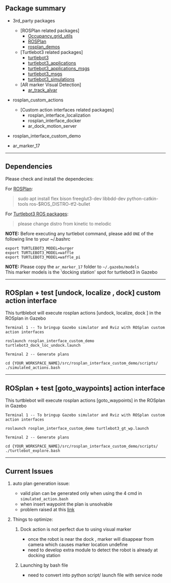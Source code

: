 ## Package summary

- 3rd_party packages
    - [ROSPlan related packages]
        - [Occupancy_grid_utils](https://github.com/clearpathrobotics/occupancy_grid_utils)
        - [ROSPlan](https://github.com/KCL-Planning/ROSPlan)
        - [rosplan_demos](https://github.com/KCL-Planning/rosplan_demos)
    - [Turtlebot3 related packages]
        - [turtlebot3](https://github.com/ROBOTIS-GIT/turtlebot3)
        - [turtlebot3_applications](https://github.com/ROBOTIS-GIT/turtlebot3_applications)
        - [turtlebot3_applications_msgs](https://github.com/ROBOTIS-GIT/turtlebot3_applications_msgs)
        - [turtlebot3_msgs](https://github.com/ROBOTIS-GIT/turtlebot3_msgs)
        - [turtlebot3_simulations](https://github.com/ROBOTIS-GIT/turtlebot3_simulations)
    - [AR marker Visual Detection]
        - [ar_track_alvar](https://github.com/ros-perception/ar_track_alvar)

- rosplan_custom_actions
    - [Custom action interfaces related packages]
        - rosplan_interface_localization
        - rosplan_interface_docker
        - ar_dock_motion_server

- rosplan_interface_custom_demo
- ar_marker_17

---
## Dependencies 
Please check and install the dependecies:

For [ROSPlan](https://github.com/KCL-Planning/ROSPlan):
> sudo apt install flex bison freeglut3-dev libbdd-dev python-catkin-tools ros-$ROS_DISTRO-tf2-bullet

For [Turtlebot3 ROS packages](https://emanual.robotis.com/docs/en/platform/turtlebot3/pc_setup/#install-dependent-ros-1-packages):
> please change distro from kinetic to melodic 

**NOTE:** Before executing any turtlebot command, please add `ONE` of the following line to your ~/.bashrc
```
export TURTLEBOT3_MODEL=burger
export TURTLEBOT3_MODEL=waffle
export TURTLEBOT3_MODEL=waffle_pi
```

**NOTE:** Please copy the `ar_marker_17` folder to `~/.gazebo/models`  
This marker models is the 'docking station' spot for turtlebot3 in Gazebo

---

## ROSplan + test [undock, localize , dock] custom action interface 
This turtblebot will execute rosplan actions [undock, localize, dock ] in the ROSplan in Gazebo  

`Terminal 1 -- To bringup Gazebo simulator and Rviz with ROSplan custom action interfaces`
```
roslaunch rosplan_interface_custom_demo turtlebot3_dock_loc_undock.launch
```

`Terminal 2 -- Generate plans`
```
cd {YOUR_WORKSPACE_NAME}/src/rosplan_interface_custom_demo/scripts/
./simulated_actions.bash
```

--- 

## ROSplan + test [goto_waypoints] action interface 
This turtblebot will execute rosplan actions [goto_waypoints] in the ROSplan in Gazebo  

`Terminal 1 -- To bringup Gazebo simulator and Rviz with ROSplan custom action interfaces`
```
roslaunch rosplan_interface_custom_demo turtlebot3_gt_wp.launch 
```

`Terminal 2 -- Generate plans`
```
cd {YOUR_WORKSPACE_NAME}/src/rosplan_interface_custom_demo/scripts/
./turtlebot_explore.bash
```
---

## Current Issues

1. auto plan generation issue:
    - valid plan can be generated only when using the 4 cmd in `simulated_action.bash`
    - when insert waypoint the plan is unsolvable
    - problem raised at this [link](https://github.com/KCL-Planning/ROSPlan/issues/257)

2. Things to optimize:
    1) Dock action is not perfect due to using visual marker
	    - once the robot is near the dock , marker will disappear from camera which causes marker location undefine
        - need to develop extra module to detect the robot is already at docking station

    2) Launching by bash file 
	    - need to convert into python script/ launch file with service node
